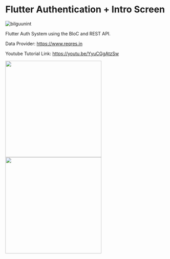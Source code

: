 # Flutter Authentication + Intro Screen

<p align="left"> <img src="https://komarev.com/ghpvc/?username=bilguunint&label=Profile%20views&color=0e75b6&style=flat" alt="bilguunint" /> </p>

Flutter Auth System using the BloC and REST API.

Data Provider: https://www.reqres.in

Youtube Tutorial Link: https://youtu.be/YyuCGgAtzSw

<p float="left">
  <img src="https://cdn.zochil.shop/43990739-afbb-452f-babe-f3017378453b_t500.png" width="300">
   <img src="https://cdn.zochil.shop/69b97660-55a2-4b0a-afe2-0409a0b46a86_t500.png" width="300">
</p>



